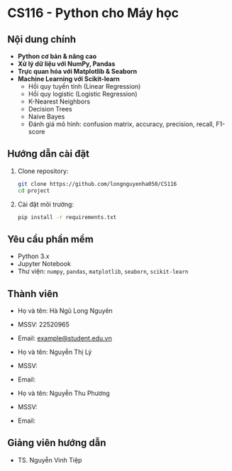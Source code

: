 # CS116 - Python cho Máy học

## Nội dung chính
- **Python cơ bản & nâng cao**
- **Xử lý dữ liệu với NumPy, Pandas**
- **Trực quan hóa với Matplotlib & Seaborn**
- **Machine Learning với Scikit-learn**
    - Hồi quy tuyến tính (Linear Regression)
    - Hồi quy logistic (Logistic Regression)
    - K-Nearest Neighbors
    - Decision Trees
    - Naive Bayes
    - Đánh giá mô hình: confusion matrix, accuracy, precision, recall, F1-score

## Hướng dẫn cài đặt

1. Clone repository:
    ```bash
    git clone https://github.com/longnguyenha050/CS116
    cd project
    ```

2. Cài đặt môi trường:
    ```bash
    pip install -r requirements.txt
    ```

## Yêu cầu phần mềm
- Python 3.x
- Jupyter Notebook
- Thư viện: `numpy`, `pandas`, `matplotlib`, `seaborn`, `scikit-learn`

## Thành viên
- Họ và tên: Hà Ngũ Long Nguyên
- MSSV: 22520965  
- Email: example@student.edu.vn

- Họ và tên: Nguyễn Thị Lý
- MSSV:
- Email:

- Họ và tên: Nguyễn Thu Phương
- MSSV:
- Email: 

## Giảng viên hướng dẫn
- TS. Nguyễn Vinh Tiệp


